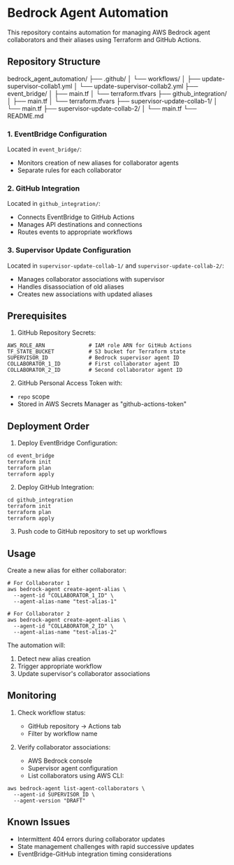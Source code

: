 # Bedrock Agent Automation
This repository contains automation for managing AWS Bedrock agent collaborators and their aliases using Terraform and GitHub Actions.

## Repository Structure
bedrock_agent_automation/
├── .github/
│   └── workflows/
│       ├── update-supervisor-collab1.yml
│       └── update-supervisor-collab2.yml
├── event_bridge/
│   ├── main.tf
│   └── terraform.tfvars
├── github_integration/
│   ├── main.tf
│   └── terraform.tfvars
├── supervisor-update-collab-1/
│   └── main.tf
├── supervisor-update-collab-2/
│   └── main.tf
└── README.md

 ### 1. EventBridge Configuration
Located in `event_bridge/`:

-   Monitors creation of new aliases for collaborator agents
-   Separate rules for each collaborator

### 2. GitHub Integration
Located in `github_integration/`:

-   Connects EventBridge to GitHub Actions
-   Manages API destinations and connections
-   Routes events to appropriate workflows

### 3. Supervisor Update Configuration

Located in `supervisor-update-collab-1/` and `supervisor-update-collab-2/`:

-   Manages collaborator associations with supervisor
-   Handles disassociation of old aliases
-   Creates new associations with updated aliases

## Prerequisites

1. GitHub Repository Secrets:
```
AWS_ROLE_ARN              # IAM role ARN for GitHub Actions
TF_STATE_BUCKET           # S3 bucket for Terraform state
SUPERVISOR_ID             # Bedrock supervisor agent ID
COLLABORATOR_1_ID         # First collaborator agent ID
COLLABORATOR_2_ID         # Second collaborator agent ID
```
 
2. GitHub Personal Access Token with:
-   `repo`  scope
-   Stored in AWS Secrets Manager as "github-actions-token"

## Deployment Order
1.  Deploy EventBridge Configuration:
```
cd event_bridge
terraform init
terraform plan
terraform apply
```
2.  Deploy GitHub Integration:
```
cd github_integration
terraform init
terraform plan
terraform apply
```
3.  Push code to GitHub repository to set up workflows

## Usage

Create a new alias for either collaborator:
```
# For Collaborator 1
aws bedrock-agent create-agent-alias \
  --agent-id "COLLABORATOR_1_ID" \
  --agent-alias-name "test-alias-1"

# For Collaborator 2
aws bedrock-agent create-agent-alias \
  --agent-id "COLLABORATOR_2_ID" \
  --agent-alias-name "test-alias-2"
```
The automation will:

1.  Detect new alias creation
2.  Trigger appropriate workflow
3.  Update supervisor's collaborator associations
## Monitoring

1.  Check workflow status:
    
    -   GitHub repository → Actions tab
    -   Filter by workflow name
2.  Verify collaborator associations:
    
    -   AWS Bedrock console
    -   Supervisor agent configuration
    -   List collaborators using AWS CLI:
```
aws bedrock-agent list-agent-collaborators \
  --agent-id SUPERVISOR_ID \
  --agent-version "DRAFT"
```

## Known Issues

-   Intermittent 404 errors during collaborator updates
-   State management challenges with rapid successive updates
-   EventBridge-GitHub integration timing considerations
